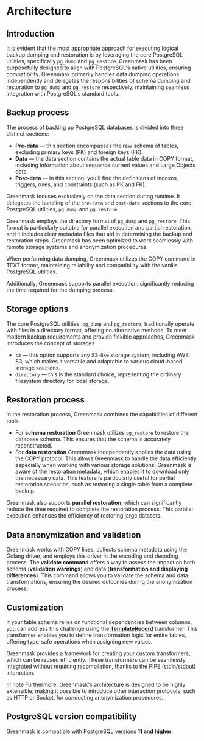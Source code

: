 # Architecture

## Introduction

It is evident that the most appropriate approach for executing logical backup dumping and restoration is by leveraging the core PostgreSQL utilities, specifically `pg_dump` and `pg_restore`. Greenmask has been purposefully designed to align with PostgreSQL's native utilities, ensuring compatibility. Greenmask primarily handles data dumping operations independently and delegates the responsibilities of schema dumping and restoration to `pg_dump` and `pg_restore` respectively, maintaining seamless integration with PostgreSQL's standard tools.

## Backup process

The process of backing up PostgreSQL databases is divided into three distinct sections:

* **Pre-data** — this section encompasses the raw schema of tables, excluding primary keys (PK) and foreign keys (FK).
* **Data** — the data section contains the actual table data in COPY format, including information about sequence current values and Large Objects data.
* **Post-data** — in this section, you'll find the definitions of indexes, triggers, rules, and constraints (such as PK and FK).

Greenmask focuses exclusively on the data section during runtime. It delegates the handling of the `pre-data` and `post-data` sections to the core PostgreSQL utilities, `pg_dump` and `pg_restore`.

Greenmask employs the directory format of `pg_dump` and `pg_restore`. This format is particularly suitable for
parallel execution and partial restoration, and it includes clear metadata files that aid in determining the backup and restoration steps. Greenmask has been optimized to work seamlessly with remote storage systems and anonymization procedures.

When performing data dumping, Greenmask utilizes the COPY command in TEXT format, maintaining reliability and
compatibility with the vanilla PostgreSQL utilities.

Additionally, Greenmask supports parallel execution, significantly reducing the time required for the dumping process.

## Storage options

The core PostgreSQL utilities, `pg_dump` and `pg_restore`, traditionally operate with files in a directory format, offering no alternative methods. To meet modern backup requirements and provide flexible approaches,
Greenmask introduces the concept of storages.

* `s3` — this option supports any S3-like storage system, including AWS S3, which makes it versatile and adaptable to various cloud-based storage solutions.
* `directory` — this is the standard choice, representing the ordinary filesystem directory for local storage.

## Restoration process

In the restoration process, Greenmask combines the capabilities of different tools:

* For **schema restoration** Greenmask utilizes `pg_restore` to restore the database schema. This ensures that the schema is accurately reconstructed.
* For **data restoration** Greenmask independently applies the data using the COPY protocol. This allows Greenmask to handle the data efficiently, especially when working with various storage solutions. Greenmask is aware of the restoration metadata, which enables it to download only the necessary data. This feature is particularly useful for partial restoration scenarios, such as restoring a single table from a complete backup.

Greenmask also supports **parallel restoration**, which can significantly reduce the time required to complete the restoration process. This parallel execution enhances the efficiency of restoring large datasets.

## Data anonymization and validation

Greenmask works with COPY lines, collects schema metadata using the Golang driver, and employs this driver in the encoding and decoding process. The **validate command** offers a way to assess the impact on both schema
(**validation warnings**) and data (**transformation and displaying differences**). This command allows you to validate the schema and data transformations, ensuring the desired outcomes during the anonymization process.

## Customization

If your table schema relies on functional dependencies between columns, you can address this challenge using the [**TemplateRecord**](built_in_transformers/advanced_transformers/template_record.md) transformer. This transformer enables you to define transformation logic for entire tables, offering type-safe operations when assigning new values.

Greenmask provides a framework for creating your custom transformers, which can be reused efficiently. These
transformers can be seamlessly integrated without requiring recompilation, thanks to the PIPE (stdin/stdout)
interaction.

!!! note
    Furthermore, Greenmask's architecture is designed to be highly extensible, making it possible to introduce other interaction protocols, such as HTTP or Socket, for conducting anonymization procedures.

## PostgreSQL version compatibility

Greenmask is compatible with PostgreSQL versions **11 and higher**.
